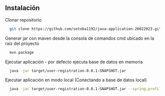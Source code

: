 ## Instalación

Clonar repositorio

```bash
  git clone https://github.com/setoba1192/java-application-20022023.git
```

Generar jar con maven desde la consola de comandos cmd ubicado en la raíz del proyecto

```bash
  mvn package
```

Ejecutar aplicación - por defecto ejecuta base de datos en memoria

```bash
  java -jar target/user-registration-0.0.1-SNAPSHOT.jar
```

Ejecutar aplicación en modo local (Conectando a base de datos local)

```bash
  java -jar target/user-registration-0.0.1-SNAPSHOT.jar --spring.profiles.active=local
```